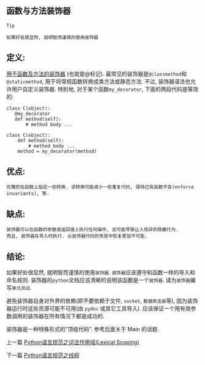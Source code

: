 <!--
author: 老A在Coding
date: 2019-02-24
title: Python语言规范之函数与方法装饰器
tags: Python3,风格指南
category: Python3,python
status: publish
summary: Python语言规范之函数与方法装饰器
-->

## 函数与方法装饰器

```Tip```
```
如果好处很显然, 就明智而谨慎的使用装饰器
```

## 定义:
 
[用于函数及方法的装饰器](https://docs.python.org/release/2.4.3/whatsnew/node6.html) (也就是@标记). 
最常见的装饰器是```@classmethod```和```@staticmethod```, 用于将常规函数转换成类方法或静态方法. 
不过, 装饰器语法也允许用户自定义装饰器. 特别地, 对于某个函数```my_decorator```, 下面的两段代码是等效的:

```
class C(object):
   @my_decorator
   def method(self):
       # method body ...
```

```
class C(object):
    def method(self):
        # method body ...
    method = my_decorator(method)
```
## 优点:
    优雅的在函数上指定一些转换. 该转换可能减少一些重复代码, 保持已有函数不变(enforce invariants), 等.



## 缺点:

    装饰器可以在函数的参数或返回值上执行任何操作, 这可能导致让人惊异的隐藏行为.
    而且, 装饰器在导入时执行. 从装饰器代码的失败中恢复更加不可能.


## 结论:
如果好处很显然, 就明智而谨慎的使用```装饰器```. ```装饰器```应该遵守和函数一样的导入和命名规则. 装饰器的```python```文档应该清晰的说明该函数是一个```装饰器```. 请为```装饰器```编写```单元测试```.

避免装饰器自身对外界的依赖(即不要依赖于文件, ```socket```, ```数据库连接```等), 因为装饰器运行时这些资源可能不可用(由 ```pydoc``` 或其它工具导入). 应该保证一个用有效参数调用的装饰器在所有情况下都是成功的.

装饰器是一种特殊形式的”顶级代码”. 参考后面关于 Main 的话题.

上一篇 [Python语言规范之词法作用域(Lexical Scoping)](http://www.imlaoa.com/blog/py3-language-style16.html)

下一篇 [Python语言规范之线程](http://www.imlaoa.com/blog/py3-language-style18.html)
